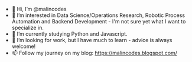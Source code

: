 - 👋 Hi, I’m @malincodes
- 👀 I’m interested in Data Science/Operations Research, Robotic Process Automation and Backend Development - I'm not sure yet what I want to specialize in.
- 🌱 I’m currently studying Python and Javascript.
- 💞️ I’m looking for work, but I have much to learn - advice is always welcome!
- 📫 Follow my journey on my blog: https://malincodes.blogspot.com/



<!---
malincodes/malincodes is a ✨ special ✨ repository because its `README.md` (this file) appears on your GitHub profile.
You can click the Preview link to take a look at your changes.
--->
